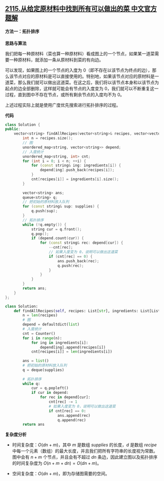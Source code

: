 ## [2115.从给定原材料中找到所有可以做出的菜 中文官方题解](https://leetcode.cn/problems/find-all-possible-recipes-from-given-supplies/solutions/100000/cong-gei-ding-yuan-cai-liao-zhong-zhao-d-d02i)

#### 方法一：拓扑排序

**思路与算法**

我们把每一种原材料（菜也算一种原材料）看成图上的一个节点，如果某一道菜需要一种原材料，就添加一条从原材料到菜的有向边。

可以发现，如果图上的一个节点的入度为 $0$（即不存在以该节点为终点的边），那么该节点对应的原材料是可以直接使用的。特别地，如果该节点对应的原材料是一道菜，那么我们就可以做出这道菜。在这之后，我们将以该节点本身和以该节点为起点的边全部删除，这样就可能会有节点的入度变为 $0$，我们就可以不断重复这一过程，直到图中不存在节点，或所有剩余节点的入度均不为 $0$。

上述过程实际上就是使用广度优先搜索进行拓扑排序的过程。

**代码**


```C++ [sol1-C++]
class Solution {
public:
    vector<string> findAllRecipes(vector<string>& recipes, vector<vector<string>>& ingredients, vector<string>& supplies) {
        int n = recipes.size();
        // 图
        unordered_map<string, vector<string>> depend;
        // 入度统计
        unordered_map<string, int> cnt;
        for (int i = 0; i < n; ++i) {
            for (const string& ing: ingredients[i]) {
                depend[ing].push_back(recipes[i]);
            }
            cnt[recipes[i]] = ingredients[i].size();
        }
        
        vector<string> ans;
        queue<string> q;
        // 把初始的原材料放入队列
        for (const string& sup: supplies) {
            q.push(sup);
        }
        // 拓扑排序
        while (!q.empty()) {
            string cur = q.front();
            q.pop();
            if (depend.count(cur)) {
                for (const string& rec: depend[cur]) {
                    --cnt[rec];
                    // 如果入度变为 0，说明可以做出这道菜
                    if (cnt[rec] == 0) {
                        ans.push_back(rec);
                        q.push(rec);
                    }
                }
            }
        }
        return ans;
    }
};
```

```Python [sol1-Python3]
class Solution:
    def findAllRecipes(self, recipes: List[str], ingredients: List[List[str]], supplies: List[str]) -> List[str]:
        n = len(recipes)
        # 图
        depend = defaultdict(list)
        # 入度统计
        cnt = Counter()
        for i in range(n):
            for ing in ingredients[i]:
                depend[ing].append(recipes[i])
            cnt[recipes[i]] = len(ingredients[i])
        
        ans = list()
        # 把初始的原材料放入队列
        q = deque(supplies)
        
        # 拓扑排序
        while q:
            cur = q.popleft()
            if cur in depend:
                for rec in depend[cur]:
                    cnt[rec] -= 1
                    # 如果入度变为 0，说明可以做出这道菜
                    if cnt[rec] == 0:
                        ans.append(rec)
                        q.append(rec)
        return ans

```

**复杂度分析**

- 时间复杂度：$O(dn + m)$，其中 $m$ 是数组 $\textit{supplies}$ 的长度，$d$ 是数组 $\textit{recipe}$ 中每一个元素（数组）的最大长度，并且我们把所有字符串的长度视为常数。图中会有 $n + m$ 个节点，并且会有不超过 $dn$ 条边，因此建立图以及拓扑排序的时间复杂度为 $O(n + m + dn) = O(dn + m)$。

- 空间复杂度：$O(dn + m)$，即为存储图需要的空间。
